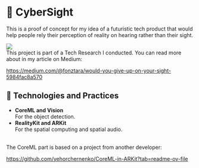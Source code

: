 # 🔮 CyberSight
This is a proof of concept for my idea of a futuristic tech product that would help people rely their perception of reality on hearing rather than their sight.

<img src="./images/poster.png" />

<br/>
This project is part of a Tech Research I conducted. You can read more about in my article on Medium:<br/>

https://medium.com/@fonztara/would-you-give-up-on-your-sight-5984fac8a570


## 🔧 Technologies and Practices

- <b>CoreML and Vision</b><br/>
For the object detection.
- <b>RealityKit and ARKit</b><br/>
For the spatial computing and spatial audio.


<br/>
The CoreML part is based on a project from another developer:<br/>

https://github.com/yehorchernenko/CoreML-in-ARKit?tab=readme-ov-file

